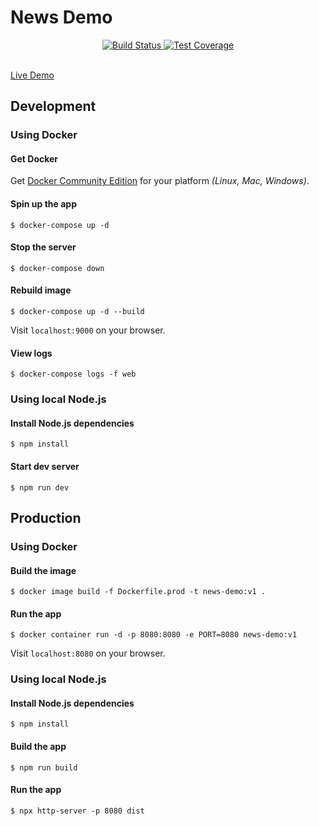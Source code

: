 # News Demo

<div align="center">
  <!-- Build Status -->
  <a href="https://travis-ci.org/hdnha11/news-demo">
    <img src="https://travis-ci.org/hdnha11/news-demo.svg" alt="Build Status" />
  </a>
  <!-- Test Coverage -->
  <a href="https://coveralls.io/r/hdnha11/news-demo">
    <img src="https://coveralls.io/repos/github/hdnha11/news-demo/badge.svg" alt="Test Coverage" />
  </a>
</div>

<br />

[Live Demo](https://nha-news-demo.herokuapp.com)

## Development

### Using Docker

#### Get Docker

Get [Docker Community Edition](https://www.docker.com/community-edition) for your platform *(Linux, Mac, Windows)*.

#### Spin up the app

```
$ docker-compose up -d
```

#### Stop the server

```
$ docker-compose down
```

#### Rebuild image

```
$ docker-compose up -d --build
```

Visit `localhost:9000` on your browser.

#### View logs

```
$ docker-compose logs -f web
```

### Using local Node.js

#### Install Node.js dependencies

```
$ npm install
```

#### Start dev server

```
$ npm run dev
```

## Production

### Using Docker

#### Build the image

```
$ docker image build -f Dockerfile.prod -t news-demo:v1 .
```

#### Run the app

```
$ docker container run -d -p 8080:8080 -e PORT=8080 news-demo:v1
```

Visit `localhost:8080` on your browser.

### Using local Node.js

#### Install Node.js dependencies

```
$ npm install
```

#### Build the app

```
$ npm run build
```

#### Run the app

```
$ npx http-server -p 8080 dist
```
